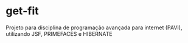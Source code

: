 # get-fit
Projeto para disciplina de programação avançada para internet (PAVI), utilizando JSF, PRIMEFACES e HIBERNATE
